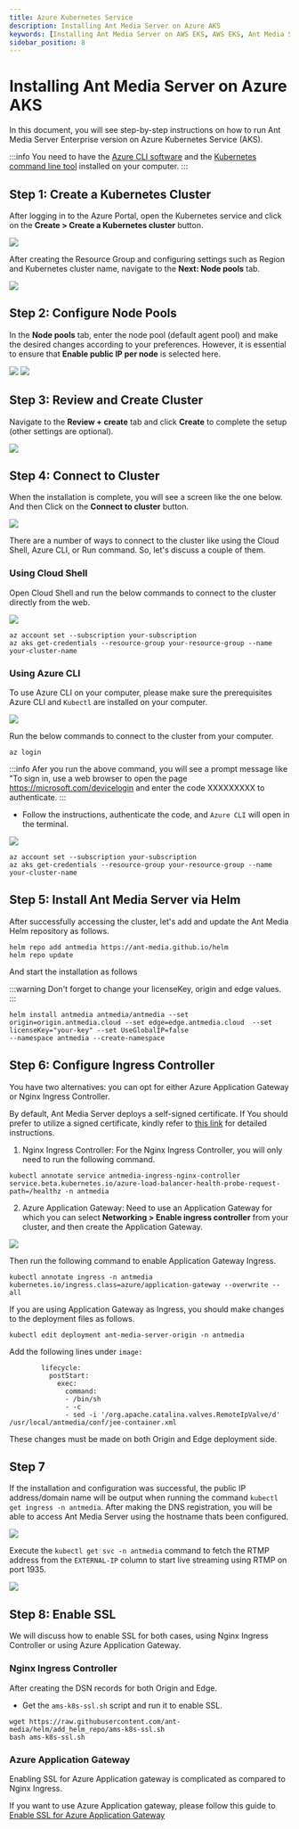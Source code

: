 ```yaml
---
title: Azure Kubernetes Service 
description: Installing Ant Media Server on Azure AKS 
keywords: [Installing Ant Media Server on AWS EKS, AWS EKS, Ant Media Server Documentation, Ant Media Server Tutorials]
sidebar_position: 8
---
```


# Installing Ant Media Server on Azure AKS

In this document, you will see step-by-step instructions on how to run Ant Media Server Enterprise version on Azure Kubernetes Service (AKS).

:::info
You need to have the [Azure CLI software](https://learn.microsoft.com/en-us/cli/azure/install-azure-cli) and the [Kubernetes command line tool](https://kubernetes.io/docs/tasks/tools/) installed on your computer.
:::

## Step 1: Create a Kubernetes Cluster

After logging in to the Azure Portal, open the Kubernetes service and click on the **Create > Create a Kubernetes cluster** button.

![](@site/static/img/azure-aks/azure-aks-1.png)

After creating the Resource Group and configuring settings such as Region and Kubernetes cluster name, navigate to the **Next: Node pools** tab.

![](@site/static/img/azure-aks/azure-aks-2.png)

## Step 2: Configure Node Pools

In the **Node pools** tab, enter the node pool (default agent pool) and make the desired changes according to your preferences. However, it is essential to ensure that **Enable public IP per node** is selected here.

![](@site/static/img/azure-aks/azure-aks-3-1.png)
![](@site/static/img/azure-aks/azure-aks-3-2.png)

## Step 3: Review and Create Cluster

Navigate to the **Review + create** tab and click **Create** to complete the setup (other settings are optional).

![](@site/static/img/azure-aks/azure-aks-4.png)

## Step 4: Connect to Cluster

When the installation is complete, you will see a screen like the one below. And then Click on the **Connect to cluster** button.

![](@site/static/img/azure-aks/azure-aks-5-1.png)

There are a number of ways to connect to the cluster like using the Cloud Shell, Azure CLI, or Run command. So, let's discuss a couple of them.

### Using Cloud Shell

Open Cloud Shell and run the below commands to connect to the cluster directly from the web.

![](@site/static/img/azure-aks/using-cloud-shell.png)

```
az account set --subscription your-subscription
az aks get-credentials --resource-group your-resource-group --name your-cluster-name
```

### Using Azure CLI

To use Azure CLI on your computer, please make sure the prerequisites Azure CLI and `Kubectl` are installed on your computer.

![](@site/static/img/azure-aks/using-azure-cli.png)

Run the below commands to connect to the cluster from your computer.
```
az login
```
:::info
Afer you run the above command, you will see a prompt message like "To sign in, use a web browser to open the page https://microsoft.com/devicelogin and enter the code XXXXXXXXX to authenticate.
:::

- Follow the instructions, authenticate the code, and `Azure CLI` will open in the terminal.

![](@site/static/img/azure-aks/azure-cli-success.png)

```
az account set --subscription your-subscription
az aks get-credentials --resource-group your-resource-group --name your-cluster-name
```

## Step 5: Install Ant Media Server via Helm

After successfully accessing the cluster, let's add and update the Ant Media Helm repository as follows.

```
helm repo add antmedia https://ant-media.github.io/helm
helm repo update
```

And start the installation as follows

:::warning
Don't forget to change your licenseKey, origin and edge values.
:::

```
helm install antmedia antmedia/antmedia --set origin=origin.antmedia.cloud --set edge=edge.antmedia.cloud  --set licenseKey="your-key" --set UseGlobalIP=false 
--namespace antmedia --create-namespace
```

## Step 6: Configure Ingress Controller

You have two alternatives: you can opt for either Azure Application Gateway or Nginx Ingress Controller.

By default, Ant Media Server deploys a self-signed certificate. If You should prefer to utilize a signed certificate, kindly refer to [this link](https://antmedia.io/docs/guides/clustering-and-scaling/kubernetes/deploy-ams-on-kubernetes/#install-an-ssl-certificate) for detailed instructions.


1. Nginx Ingress Controller: For the Nginx Ingress Controller, you will only need to run the following command.

```
kubectl annotate service antmedia-ingress-nginx-controller service.beta.kubernetes.io/azure-load-balancer-health-probe-request-path=/healthz -n antmedia
```


2. Azure Application Gateway: Need to use an Application Gateway for which you can select **Networking > Enable ingress controller** from your cluster, and then create the Application Gateway.

![](@site/static/img/azure-aks/azure-aks-7.png)

Then run the following command to enable Application Gateway Ingress.

```shell
kubectl annotate ingress -n antmedia kubernetes.io/ingress.class=azure/application-gateway --overwrite --all
```
If you are using Application Gateway as Ingress, you should make changes to the deployment files as follows.
```
kubectl edit deployment ant-media-server-origin -n antmedia
```
Add the following lines under `image:`

```
        lifecycle:
          postStart:
            exec:
              command:
              - /bin/sh
              - -c
              - sed -i '/org.apache.catalina.valves.RemoteIpValve/d' /usr/local/antmedia/conf/jee-container.xml
```
These changes must be made on both Origin and Edge deployment side.

## Step 7

If the installation and configuration was successful, the public IP address/domain name will be output when running the command `kubectl get ingress -n antmedia`. After making the DNS registration, you will be able to access Ant Media Server using the hostname thats been configured.

![](@site/static/img/azure-aks/azure-aks-8-1.png)

Execute the `kubectl get svc -n antmedia` command to fetch the RTMP address from the `EXTERNAL-IP` column to start live streaming using RTMP on port 1935.

![](@site/static/img/azure-aks/azure-aks-8-2.png)

## Step 8: Enable SSL
We will discuss how to enable SSL for both cases, using Nginx Ingress Controller or using Azure Application Gateway.

### Nginx Ingress Controller
After creating the DSN records for both Origin and Edge.
- Get the `ams-k8s-ssl.sh` script and run it to enable SSL.
```
wget https://raw.githubusercontent.com/ant-media/helm/add_helm_repo/ams-k8s-ssl.sh
bash ams-k8s-ssl.sh
```

### Azure Application Gateway
Enabling SSL for Azure Application gateway is complicated as compared to Nginx Ingress.

If you want to use Azure Application gateway, please follow this guide to [Enable SSL for Azure Application Gateway](https://antmedia.io/ssl-for-azure-app-gateway-for-scaling-azure-ant-media/)
